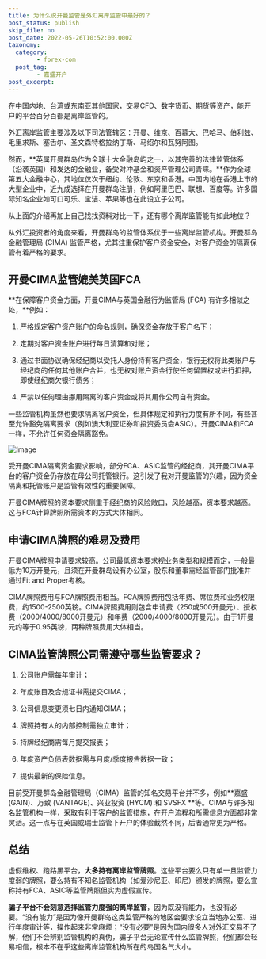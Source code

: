```yaml
---
title: 为什么说开曼监管是外汇离岸监管中最好的？
post_status: publish
skip_file: no
post_date: 2022-05-26T10:52:00.000Z
taxonomy:
  category:
        - forex-com
  post_tag:
        - 嘉盛开户
post_excerpt: 
---
```

在中国内地、台湾或东南亚其他国家，交易CFD、数字货币、期货等资产，能开户的平台百分百都是离岸监管的。

外汇离岸监管主要涉及以下司法管辖区：开曼、维京、百慕大、巴哈马、伯利兹、毛里求斯、塞舌尔、圣文森特格拉纳丁斯、马绍尔和瓦努阿图。

然而，**英属开曼群岛作为全球十大金融岛屿之一，以其完善的法律监管体系（沿袭英国）和发达的金融业，备受对冲基金和资产管理公司青睐。**作为全球第五大金融中心，其地位仅次于纽约、伦敦、东京和香港。中国内地在香港上市的大型企业中，近九成选择在开曼群岛注册，例如阿里巴巴、联想、百度等。许多国际知名企业如可口可乐、宝洁、苹果等也在此设立子公司。

从上面的介绍再加上自己找找资料对比一下，还有哪个离岸监管能有如此地位？

从外汇投资者的角度来看，开曼群岛的监管体系优于一些离岸监管机构。开曼群岛金融管理局 (CIMA) 监管严格，尤其注重保护客户资金安全，对客户资金的隔离保管有着严格的要求。

## 开曼CIMA监管媲美英国FCA

**在保障客户资金方面，开曼CIMA与英国金融行为监管局 (FCA) 有许多相似之处，**例如：

1. 严格规定客户资产账户的命名规则，确保资金存放于客户名下；

1. 定期对客户资金账户进行每日清算和对账；

1. 通过书面协议确保经纪商以受托人身份持有客户资金，银行无权将此类账户与经纪商的任何其他账户合并，也无权对账户资金行使任何留置权或进行扣押，即使经纪商欠银行债务；

1. 严禁以任何理由挪用隔离的客户资金或将其用作公司自有资金。

一些监管机构虽然也要求隔离客户资金，但具体规定和执行力度有所不同，有些甚至允许豁免隔离要求（例如澳大利亚证券和投资委员会ASIC）。开曼CIMA和FCA一样，不允许任何资金隔离豁免。

![Image](https://prod-files-secure.s3.us-west-2.amazonaws.com/39ed1227-6d7d-4570-be36-9ccd4a2c4241/bd849744-3fcb-4a37-8312-357962c8f065/image.png?X-Amz-Algorithm=AWS4-HMAC-SHA256&X-Amz-Content-Sha256=UNSIGNED-PAYLOAD&X-Amz-Credential=ASIAZI2LB466W2HD4ZJI%2F20250228%2Fus-west-2%2Fs3%2Faws4_request&X-Amz-Date=20250228T161417Z&X-Amz-Expires=3600&X-Amz-Security-Token=IQoJb3JpZ2luX2VjEFgaCXVzLXdlc3QtMiJHMEUCIBvwv2Q8kFNcD%2FBVOdj3tXPe7lMldk6QmLo1hRh6lvwLAiEAqDMcr1hFT%2BeboC2X8J1uRVknXQmRKF3jSC85mi7h9TUqiAQIkf%2F%2F%2F%2F%2F%2F%2F%2F%2F%2FARAAGgw2Mzc0MjMxODM4MDUiDNj03r54dGxbLrs3nyrcA7NaNnhBzeUIYn26XEZDtKb2MUOLZiMcOhZMzxNbOFDpqhcodqzE8E3mnrfFqwnmubZ6kcKR1UkRsdmYVg05FxnaoKT02lWO%2BYGhhQgHGvZigIbBjTbfAb4ukMeODm%2FsaOwbL6fPR7uR542yxa2mMMfBkhf8TkvjLSKLXWNK2LBkW6VI5wnsfb%2F7unQyN8sC1E3dBzBBTFR5Cj%2Fp1LVvBLxHqN142BHxs46xnNfN82kusOwIUUR6YEoMxfIADwmw7fuPsqKIq277X6dkrnexElRjm244oDNG18n9Wv3okeshAWyt4Cbj%2BJwmNsQa6tJP5x2rRIcIBDWVb6d22%2BfcofcA6gSoWoJOPpmvuGDdeEPdTANoER%2Fcd2yiBHgoUaJCSYxLNBZEyO3uWNYOR0L%2FqTUig4QvvW%2FG9%2FdZ7IX7RAznQjMy03jARHNlYR6HyBETUOwdQ93KvhmG6WbO2i6xvSB2SXDsvNG6lPqwVKTlvcD%2FZDHszk%2FtjpJye6uqbQnkxMsDtHNQG0PNT1yfULArqg7h3l5KORxnG2p2GUoexbQvRPGWwaHyT9JTa9N9tguXHr2W3U6K976LK%2Bfquv6tw6GBAleQdn2zNIhqihRgyhknlZOzV7lCbXcxgQPZMK6th74GOqUBia08ePXaHdH2vD%2FSO86uBzkD0nkk4zWn1SWLZ5%2FvkfH4Z6ahYwLy5vSa%2FZPjft04KbKwpU5huZZRQwVTLvMpl3FVMnFsStKmooR8mzjTttcts5M3S5aqteXtPQxQ%2FwvLndO%2BcMK16Q3tqhdQcKhCYjU5TxV9GQh6mqWCWprc%2Fy4G2n3VjdRqLVeJKPk%2B9%2BxmubBpPZJmCNOYa58BqWSkdBjhYWEV&X-Amz-Signature=03dbfe9321ddf8616003604941f0101dcfa556e9b5dd3b838a3c949ea2aa97d2&X-Amz-SignedHeaders=host&x-id=GetObject)

受开曼CIMA隔离资金要求影响，部分FCA、ASIC监管的经纪商，其开曼CIMA平台的客户资金仍存放在母公司托管银行。这引发了我对开曼监管的兴趣，因为资金隔离和托管账户是监管有效性的重要保障。

开曼CIMA牌照的资本要求侧重于经纪商的风险敞口，风险越高，资本要求越高。这与FCA计算牌照所需资本的方式大体相同。

## **申请CIMA牌照的难易及费用**

开曼CIMA牌照申请要求较高。公司最低资本要求视业务类型和规模而定，一般最低为10万开曼元，且须在开曼群岛设有办公室，股东和董事需经监管部门批准并通过Fit and Proper考核。

CIMA牌照费用与FCA牌照费用相当。FCA牌照费用包括年费、席位费和业务权限费，约1500-2500英镑。CIMA牌照费用则包含申请费（250或500开曼元）、授权费（2000/4000/8000开曼元）和年费（2000/4000/8000开曼元）。由于1开曼元约等于0.95英镑，两种牌照费用大体相当。

## CIMA监管牌照公司需遵守哪些监管要求？

1. 公司账户需每年审计；

1. 年度账目及合规证书需提交CIMA；

1. 公司信息变更须七日内通知CIMA；

1. 牌照持有人的内部控制需独立审计；

1. 持牌经纪商需每月提交报表；

1. 年度资产负债表数据需与月度/季度报告数据一致；

1. 提供最新的保险信息。

目前受开曼群岛金融管理局（CIMA）监管的知名交易平台并不多，例如**嘉盛 (GAIN)、万致 (VANTAGE)、兴业投资 (HYCM) 和 SVSFX **等。CIMA与许多知名监管机构一样，采取有利于客户的监管措施，在开户流程和所需信息方面都非常灵活。这一点与在英国或瑞士监管下开户的体验截然不同，后者通常更为严格。

## 总结

虚假维权、跑路黑平台，**大多持有离岸监管牌照**。这些平台要么只有单一且监管力度弱的牌照，要么持有不知名监管机构（如爱沙尼亚、印尼）颁发的牌照，要么宣称持有FCA、ASIC等监管牌照但实为虚假宣传。

**骗子平台不会刻意选择监管力度强的离岸监管**，因为既没有能力，也没有必要。“没有能力”是因为像开曼群岛这类监管严格的地区会要求设立当地办公室、进行年度审计等，操作起来非常麻烦；“没有必要”是因为国内很多人对外汇交易不了解，他们不会辨别监管机构的真伪，骗子平台无论宣传什么监管牌照，他们都会轻易相信，根本不在乎这些离岸监管机构所在的岛国名气大小。